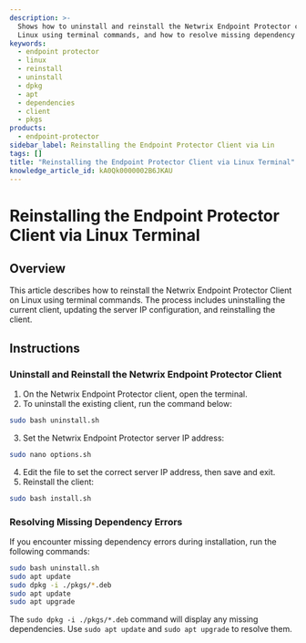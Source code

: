 ```yaml
---
description: >-
  Shows how to uninstall and reinstall the Netwrix Endpoint Protector client on
  Linux using terminal commands, and how to resolve missing dependency errors.
keywords:
  - endpoint protector
  - linux
  - reinstall
  - uninstall
  - dpkg
  - apt
  - dependencies
  - client
  - pkgs
products:
  - endpoint-protector
sidebar_label: Reinstalling the Endpoint Protector Client via Lin
tags: []
title: "Reinstalling the Endpoint Protector Client via Linux Terminal"
knowledge_article_id: kA0Qk0000002B6JKAU
---
```


# Reinstalling the Endpoint Protector Client via Linux Terminal

## Overview

This article describes how to reinstall the Netwrix Endpoint Protector Client on Linux using terminal commands. The process includes uninstalling the current client, updating the server IP configuration, and reinstalling the client.

## Instructions

### Uninstall and Reinstall the Netwrix Endpoint Protector Client

1. On the Netwrix Endpoint Protector client, open the terminal.
2. To uninstall the existing client, run the command below:
```bash
sudo bash uninstall.sh
```
3. Set the Netwrix Endpoint Protector server IP address:
```bash
sudo nano options.sh
```
4. Edit the file to set the correct server IP address, then save and exit.
5. Reinstall the client:
```bash
sudo bash install.sh
```

### Resolving Missing Dependency Errors

If you encounter missing dependency errors during installation, run the following commands:
```bash
sudo bash uninstall.sh
sudo apt update
sudo dpkg -i ./pkgs/*.deb
sudo apt update
sudo apt upgrade
```

The `sudo dpkg -i ./pkgs/*.deb` command will display any missing dependencies. Use `sudo apt update` and `sudo apt upgrade` to resolve them.
